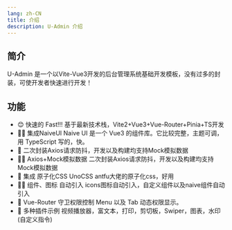 ```yaml
---
lang: zh-CN
title: 介绍
description: U-Admin 介绍
---
```

## 简介
U-Admin 是一个以Vite-Vue3开发的后台管理系统基础开发模板，没有过多的封装，可使开发者快速进行开发！
## 功能
- 😊 快速的 Fast!!! 基于最新技术栈，Vite2+Vue3+Vue-Router+Pinia+TS开发
- 🐱‍🏍 集成NaiveUI Naive UI 是一个 Vue3 的组件库。它比较完整，主题可调，用 TypeScript 写的，快。
- 🎉 二次封装Axios请求防抖，开发以及构建均支持Mock模拟数据
- 🤦‍♂️ Axios+Mock模拟数据 二次封装Axios请求防抖，开发以及构建均支持Mock模拟数据
- 🤞 集成 原子化CSS UnoCSS antfu大佬的原子化css，好用
- 🐱‍🐉 组件、图标 自动引入 icons图标自动引入，自定义组件以及naive组件自动引入
- 👀 Vue-Router 守卫权限控制 Menu 以及 Tab 动态权限显示。
- 👏 多种插件示例 视频播放器，富文本，打印，剪切板，Swiper，图表，水印(自定义指令)